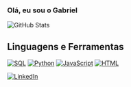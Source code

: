 ### Olá, eu sou o Gabriel
![GitHub Stats](https://github-readme-stats.vercel.app/api?username=gbrMiguez&show_icons=true&theme=dark&count_private=true)

## Linguagens e Ferramentas

[![SQL](https://img.shields.io/badge/SQL-FF5733?style=for-the-badge&logo=sql)](https://www.w3schools.com/sql/)
[![Python](https://img.shields.io/badge/Python-3776AB?style=for-the-badge&logo=python&logoColor=white)](https://www.python.org/)
[![JavaScript](https://img.shields.io/badge/JavaScript-F7DF1E?style=for-the-badge&logo=javascript&logoColor=black)](https://www.javascript.com/)
[![HTML](https://img.shields.io/badge/HTML-E34F26?style=for-the-badge&logo=html5&logoColor=white)](https://developer.mozilla.org/en-US/docs/Web/HTML)

[![LinkedIn](https://img.shields.io/badge/LinkedIn-0A66C2?style=for-the-badge&logo=linkedin)](https://www.linkedin.com/in/gabriel-miguez-995b34185/)
